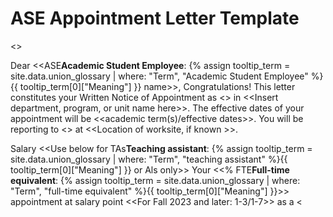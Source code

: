 # ASE Appointment Letter Template 

<<Date>>

Dear <<<span class="tooltip">ASE<span class="tooltip-text"><b>Academic Student Employee</b>: {% assign tooltip_term = site.data.union_glossary | where: "Term", "Academic Student Employee" %}{{ tooltip_term[0]["Meaning"] }}</span></span> name>>,
Congratulations! This letter constitutes your Written Notice of Appointment as <<Insert name and number of job code>> in <<Insert department, program, or unit name here>>. The effective dates of your appointment will be <<academic term(s)/effective dates>>. You will be reporting to <<Supervisor Name>> at <<Location of worksite, if known >>.

Salary
<<Use below for <span class="tooltip">TAs<span class="tooltip-text"><b>Teaching assistant</b>: {% assign tooltip_term = site.data.union_glossary | where: "Term", "teaching assistant" %}{{ tooltip_term[0]["Meaning"] }}</span></span> or Als only>>
Your <<\% <span class="tooltip">FTE<span class="tooltip-text"><b>Full-time equivalent</b>: {% assign tooltip_term = site.data.union_glossary | where: "Term", "full-time equivalent" %}{{ tooltip_term[0]["Meaning"] }}</span></span>>> appointment at salary point <<For Fall 2023 and later: 1-3/1-7>> as a <<title name>> includes a gross salary of approximately <<wage rate>>.
<<Use for other salaried <span class="tooltip">ASE<span class="tooltip-text"><b>Academic Student Employee</b>: {% assign tooltip_term = site.data.union_glossary | where: "Term", "Academic Student Employee" %}{{ tooltip_term[0]["Meaning"] }}</span></span> titles>>
Your <<\% <span class="tooltip">FTE<span class="tooltip-text"><b>Full-time equivalent</b>: {% assign tooltip_term = site.data.union_glossary | where: "Term", "full-time equivalent" %}{{ tooltip_term[0]["Meaning"] }}</span></span>>> appointment as a <<title name>> includes a gross salary of approximately <<wage rate>>.

## <<Use for other hourly ASE titles>>

Your appointment as a <<title name>> shall be for <<range of hours per week>> at <<hourly wage >>.
<<Use for <span class="tooltip">ASE<span class="tooltip-text"><b>Academic Student Employee</b>: {% assign tooltip_term = site.data.union_glossary | where: "Term", "Academic Student Employee" %}{{ tooltip_term[0]["Meaning"] }}</span></span> titles with systemwide salary scales>>
Academic Student Employee (<span class="tooltip">ASE<span class="tooltip-text"><b>Academic Student Employee</b>: {% assign tooltip_term = site.data.union_glossary | where: "Term", "Academic Student Employee" %}{{ tooltip_term[0]["Meaning"] }}</span></span>) wages are established on the appropriate salary scales, which can be found here: https://www.<span class="tooltip">ucop.<span class="tooltip-text"><b>UC Office of the President</b>: {% assign tooltip_term = site.data.union_glossary | where: "Term", "UC Office of the President" %}{{ tooltip_term[0]["Meaning"] }}</span></span>edu/academic-personnel-programs/compensation/. Your wage rate as a salaried ASE is dependent on your hiring campus. Additional information about campus specific salary scales is available on website listed above. <<Insert any additional local wage practice information here>>
<<Use for <span class="tooltip">ASE<span class="tooltip-text"><b>Academic Student Employee</b>: {% assign tooltip_term = site.data.union_glossary | where: "Term", "Academic Student Employee" %}{{ tooltip_term[0]["Meaning"] }}</span></span> titles with local salary scales, e.g. Readers, Tutors>>
Academic Student Employee (<span class="tooltip">ASE<span class="tooltip-text"><b>Academic Student Employee</b>: {% assign tooltip_term = site.data.union_glossary | where: "Term", "Academic Student Employee" %}{{ tooltip_term[0]["Meaning"] }}</span></span>) wages are established on the appropriate campus-established salary scales, which can be found here: <<Insert local salary scales and other local wage practice information here>>

## Workload

Pursuant to <a href="/uaw/ase-2022-2025-contract/article-34">Article 34 - Workload</a>, if you have any concerns regarding your assigned workload during the course of your appointment, you must immediately communicate these concerns to your supervisor.

## Academic Eligibility Standards

<<Sample Language below - Campuses may use alternative language around academic eligibility>>
Your appointment is subject to regular review by the Graduate Division. You must meet and maintain all academic eligibility standards appropriate to this appointment (such as, GPA, units of incomplete grades, academic progress, etc.). Please see: <<Insert local graduate division policies>>

## Represented Position

Your position is covered by a collective bargaining agreement between the University of California and the United Automobile, Aerospace, and Agricultural Implement Workers of America (UAW). A copy of the
collective bargaining agreement is available at: https://ucnet.universityofcalifornia.edu/labor/bargainingunits/bx/contract.html. Should you require assistance, you may contact the UAW. The University is required to release names and department addresses of all <span class="tooltip">ASEs<span class="tooltip-text"><b>Academic Student Employee</b>: {% assign tooltip_term = site.data.union_glossary | where: "Term", "Academic Student Employee" %}{{ tooltip_term[0]["Meaning"] }}</span></span> to the UAW each academic term. A UAW membership election form can be found at: <<direct link to the UAW website containing the Membership Election Form $\gg$.

## New Employee Orientation

<<Insert information on new hire orientation for <span class="tooltip">ASEs<span class="tooltip-text"><b>Academic Student Employee</b>: {% assign tooltip_term = site.data.union_glossary | where: "Term", "Academic Student Employee" %}{{ tooltip_term[0]["Meaning"] }}</span></span>>>

## Employment File

The University of California will establish and maintain a file that will contain information related to your employment. New material may be added to your file over the course of your employment. Should you wish to review your employment file, please contact <<insert appropriate local contact or process>>.

## Fee Remissions

Pursuant to <a href="/uaw/ase-2022-2025-contract/article-11">Article 11</a> - <span class="tooltip">Fee Remission<span class="tooltip-text"><b>Partial Fee Remission</b>: {% assign tooltip_term = site.data.union_glossary | where: "Term", "Partial Fee Remission" %}{{ tooltip_term[0]["Meaning"] }}</span></span>, eligible graduate student employees appointed at 25\% or greater are entitled to 100% remission of tuition and eligible fees charged. The fees included in the fee remission are the: (1) Student Services Fee, (2) <span class="tooltip">premium<span class="tooltip-text"><b>Insurance premium</b>: {% assign tooltip_term = site.data.union_glossary | where: "Term", "insurance premium" %}{{ tooltip_term[0]["Meaning"] }}</span></span> for the Student Health Insurance Program (SHIP), and (3) 100\% partial fee remission toward campus fees as set forth in the collective bargaining agreement. <<For \#3, use the previous $\mathbf{\$ 1 0 0} / \mathbf{1 5 0}$ campus fee remission language instead, until the start of AY 23-24>> UC will cover <span class="tooltip">Nonresident Supplemental Tuition<span class="tooltip-text"><b>Nonresident Supplemental Tuition</b>: {% assign tooltip_term = site.data.union_glossary | where: "Term", "Nonresident Supplemental Tuition" %}{{ tooltip_term[0]["Meaning"] }}</span></span> for up to three (3) years for eligible <span class="tooltip">ASEs<span class="tooltip-text"><b>Academic Student Employee</b>: {% assign tooltip_term = site.data.union_glossary | where: "Term", "Academic Student Employee" %}{{ tooltip_term[0]["Meaning"] }}</span></span> employed at 25% or greater who have advanced to candidacy in their degree program. <<insert any local NRST remission practice here and/or insert relevant links here>> ASEs hired from the self-supporting graduate programs are not eligible for fee remissions greater than the state-supported equivalent rates. <<insert any other local information on fee remission practices as needed>>

## Childcare Benefit

Pursuant to <a href="/uaw/ase-2022-2025-contract/article-4">Article 4 - Childcare</a>, <span class="tooltip">ASEs<span class="tooltip-text"><b>Academic Student Employee</b>: {% assign tooltip_term = site.data.union_glossary | where: "Term", "Academic Student Employee" %}{{ tooltip_term[0]["Meaning"] }}</span></span> with an eligible appointment shall be eligible to participate in the Childcare Reimbursement Program. Information and related forms can be found at:<<LINK>>.

## Accommodations

Academic Student Employees who are disabled or become disabled should notify their supervisor or department to request reasonable accommodations, in advance of their start date or any time during their appointment, in accordance with <a href="/uaw/ase-2022-2025-contract/article-24">Article 24 - Reasonable Accommodation</a> <<link to article>>.

An <span class="tooltip">ASE<span class="tooltip-text"><b>Academic Student Employee</b>: {% assign tooltip_term = site.data.union_glossary | where: "Term", "Academic Student Employee" %}{{ tooltip_term[0]["Meaning"] }}</span></span> who anticipates a need for access to an all-gender restroom or lactation room during the course of their appointment should refer to <a href="/uaw/ase-2022-2025-contract/article-21">Article 21- Non-Discrimination in Employment</a> <<link to article>> and contact their hiring department/unit <<insert hiring department/unit contact>> or <<insert campus Labor Relations contact>> as soon as possible after receiving this written notice of appointment.

## Work Authorization

This offer of employment is contingent upon your ability to prove that you are authorized to work in the United States, as required by the Immigration Reform and Control Act of 1986. Also, the State of California requires that we inform all academic appointees of the Political Reform Act of 1974. This Act prohibits public officials from participating in governmental decisions when personal financial interests may be affected by those decisions. The Act requires that all government employees and officials disqualify themselves from participating in a governmental decision when a financial conflict of interest is present.

Please sign and date below to indicate you understand and accept the terms of your appointment and return one copy to <<insert contact name>>, your hiring contact. Failure to return a signed letter by <<DATE>> constitutes rejection of this offer.

I wish you much success as a <<title>> and on behalf of the University I thank you for assuming this important responsibility.

Sincerely,
<<Head of hiring department, program, or unit>>
Cc: Graduate Division

